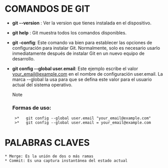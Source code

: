 # **COMANDOS DE GIT**
* **git --version** : Ver la version que tienes instalada en el dispositivo.

* **git help** : Git muestra todos los comandos disponibles.

* **git -config**: Este comando va bien para establecer las opciones de configuración para instalar Git. Normalmente, solo es necesario usarlo inmediatamente después de instalar Git en un nuevo equipo de desarrollo.

 - **git config --global user.email**: Este ejemplo escribe el valor your_email@example.com en el nombre de configuración user.email. La marca --global la usa para que se defina este valor para el usuario actual del sistema operativo.
    > [!NOTE]
    >### Formas de uso:
        >*   git config --global user.email "your_email@example.com"
        >*   git config --global user.email = your_email@example.com

# **PALABRAS CLAVES**
    * Merge: Es la unión de dos o más ramas
    * Commit: Es una captura instantánea del estado actual

<!-- > [!NOTE]
> Useful information that users should know, even when skimming content.

> [!TIP]
> Helpful advice for doing things better or more easily.

> [!IMPORTANT]
> Key information users need to know to achieve their goal.

> [!WARNING]
> Urgent info that needs immediate user attention to avoid problems.

> [!CAUTION]
> Advises about risks or negative outcomes of certain actions. -->
